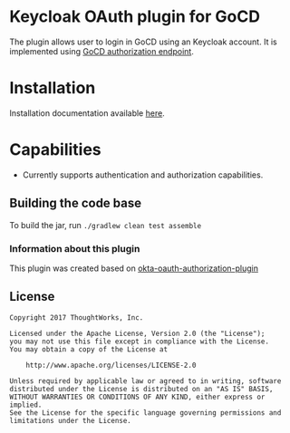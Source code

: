 # Keycloak OAuth plugin for GoCD

The plugin allows user to login in GoCD using an Keycloak account. It is implemented using [GoCD authorization endpoint](https://plugin-api.gocd.org/current/authorization/).

# Installation

Installation documentation available [here](docs/INSTALL.md).

# Capabilities

* Currently supports authentication and authorization capabilities.

## Building the code base

To build the jar, run `./gradlew clean test assemble`

### Information about this plugin
This plugin was created based on [okta-oauth-authorization-plugin](https://github.com/szamfirov/gocd-okta-oauth-authorization-plugin)

## License

```plain
Copyright 2017 ThoughtWorks, Inc.

Licensed under the Apache License, Version 2.0 (the "License");
you may not use this file except in compliance with the License.
You may obtain a copy of the License at

    http://www.apache.org/licenses/LICENSE-2.0

Unless required by applicable law or agreed to in writing, software
distributed under the License is distributed on an "AS IS" BASIS,
WITHOUT WARRANTIES OR CONDITIONS OF ANY KIND, either express or implied.
See the License for the specific language governing permissions and
limitations under the License.
```
